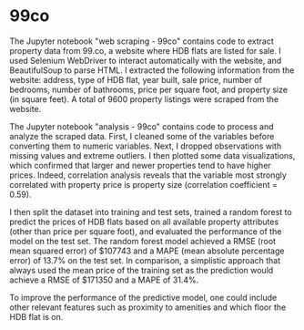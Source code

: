 # 99co

The Jupyter notebook "web scraping - 99co" contains code to extract property data from 99.co, a website where HDB flats are listed for sale. I used Selenium WebDriver to interact automatically with the website, and BeautifulSoup to parse HTML. I extracted the following information from the website: address, type of HDB flat, year built, sale price, number of bedrooms, number of bathrooms, price per square foot, and property size (in square feet). A total of 9600 property listings were scraped from the website.

The Jupyter notebook "analysis - 99co" contains code to process and analyze the scraped data. First, I cleaned some of the variables before converting them to numeric variables. Next, I dropped observations with missing values and extreme outliers. I then plotted some data visualizations, which confirmed that larger and newer properties tend to have higher prices. Indeed, correlation analysis reveals that the variable most strongly correlated with property price is property size (correlation coefficient = 0.59).

I then split the dataset into training and test sets, trained a random forest to predict the prices of HDB flats based on all available property attributes (other than price per square foot), and evaluated the performance of the model on the test set. The random forest model achieved a RMSE (root mean squared error) of $107743 and a MAPE (mean absolute percentage error) of 13.7% on the test set. In comparison, a simplistic approach that always used the mean price of the training set as the prediction would achieve a RMSE of $171350 and a MAPE of 31.4%.

To improve the performance of the predictive model, one could include other relevant features such as proximity to amenities and which floor the HDB flat is on.
